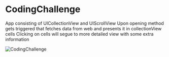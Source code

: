 # CodingChallenge

App consisting of UICollectionView and UIScrollView
Upon opening method gets triggered that fetches data from web and presents it in collectionView cells
Clicking on cells will segue to more detailed view with some extra information

![CodingChallenge](https://github.com/Henc313/CodingChallenge/blob/master/CodingChallengeGIF.gif)
